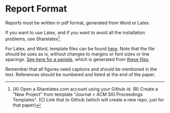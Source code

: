 # Report Format

Reports must be written in pdf format, generated from Word or Latex.

If you want to use Latex, and if you want to avoid
all the installation problems, use
Sharelatex[^sharelatex].

For Latex, and Word, template files can be found
[here](http://www.acm.org/publications/article-templates/proceedings-template.html). Note that the file should be uses as is,
without changes to margins or font sizes or line
spacings.
[See here for a sample](https://github.com/LambdaConglomerate/x9115lam/blob/master/paper/paper.pdf),
which is generated from
[these files](https://github.com/LambdaConglomerate/x9115lam/tree/master/paper).



[^sharelatex]: (A) Open a Sharelatex.com account
using your Github id.  (B) Create a "New Project"
from template "Journal > ACM SIG Proceedings
Templates".  (C) Link that to Github (which will
create a new repo, just for that paper)

Remember that all figures need captions and should
be mentioned in the text. References should be
numbered and listed at the end of the paper.

